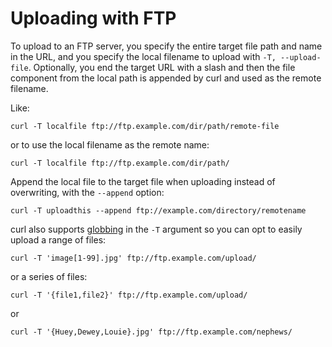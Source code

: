 # Uploading with FTP

To upload to an FTP server, you specify the entire target file path and name
in the URL, and you specify the local filename to upload with `-T,
--upload-file`. Optionally, you end the target URL with a slash and then the
file component from the local path is appended by curl and used as the remote
filename.

Like:

    curl -T localfile ftp://ftp.example.com/dir/path/remote-file

or to use the local filename as the remote name:

    curl -T localfile ftp://ftp.example.com/dir/path/

Append the local file to the target file when uploading instead of
overwriting, with the `--append` option:

    curl -T uploadthis --append ftp://example.com/directory/remotename

curl also supports [globbing](../cmdline/urls/globbing.md) in the `-T`
argument so you can opt to easily upload a range of files:

    curl -T 'image[1-99].jpg' ftp://ftp.example.com/upload/

or a series of files:

    curl -T '{file1,file2}' ftp://ftp.example.com/upload/

or

    curl -T '{Huey,Dewey,Louie}.jpg' ftp://ftp.example.com/nephews/
